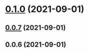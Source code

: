 # [0.1.0](https://github.com/breezefeng/ZERO-UI/compare/v0.0.2...v0.1.0) (2021-09-01)



## [0.0.7](https://github.com/breezefeng/ZERO-UI/compare/v0.0.6...v0.0.7) (2021-09-01)



## 0.0.6 (2021-09-01)



